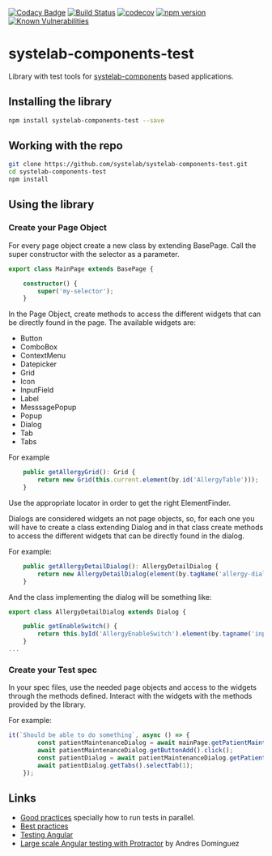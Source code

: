 [![Codacy Badge](https://api.codacy.com/project/badge/Grade/83129b70f2e6402ea33d4b43e4c207ae)](https://app.codacy.com/app/alfonsserra/systelab-components-test?utm_source=github.com&utm_medium=referral&utm_content=systelab/systelab-components-test&utm_campaign=badger)
[![Build Status](https://travis-ci.org/systelab/systelab-components-test.svg?branch=master)](https://travis-ci.org/systelab/systelab-components-test)
[![codecov](https://codecov.io/gh/systelab/systelab-components-test/branch/master/graph/badge.svg)](https://codecov.io/gh/systelab/systelab-components-test)
[![npm version](https://badge.fury.io/js/systelab-components-test.svg)](https://badge.fury.io/js/systelab-components-test)
[![Known Vulnerabilities](https://snyk.io/test/github/systelab/systelab-components-test/badge.svg?targetFile=package.json)](https://snyk.io/test/github/systelab/systelab-components-test?targetFile=package.json)

# systelab-components-test

Library with test tools for [systelab-components](https://github.com/systelab/systelab-components) based applications.

## Installing the library

```bash
npm install systelab-components-test --save
```

## Working with the repo


```bash
git clone https://github.com/systelab/systelab-components-test.git
cd systelab-components-test
npm install
```

## Using the library

### Create your Page Object

For every page object create a new class by extending BasePage. Call the super constructor with the selector as a parameter.

```typescript
export class MainPage extends BasePage {

	constructor() {
		super('my-selector');
	}
```

In the Page Object, create methods to access the different widgets that can be directly found in the page. The available widgets are:

- Button
- ComboBox
- ContextMenu
- Datepicker
- Grid
- Icon
- InputField
- Label
- MesssagePopup
- Popup
- Dialog
- Tab
- Tabs

For example

```typescript
	public getAllergyGrid(): Grid {
		return new Grid(this.current.element(by.id('AllergyTable')));
	}
```
Use the appropriate locator in order to get the right ElementFinder.

Dialogs are considered widgets an not page objects, so, for each one you will have to create a class extending Dialog and in that class create methods to access the different widgets that can be directly found in the dialog.

For example:

```typescript
	public getAllergyDetailDialog(): AllergyDetailDialog {
		return new AllergyDetailDialog(element(by.tagName('allergy-dialog')));
	}
```

And the class implementing the dialog will be something like:

```typescript
export class AllergyDetailDialog extends Dialog {

	public getEnableSwitch() {
		return this.byId('AllergyEnableSwitch').element(by.tagname('input'));
	}
...
```


### Create your Test spec

In your spec files, use the needed page objects and access to the widgets through the methods defined. 
Interact with the widgets with the methods provided by the library. 

For example:

```typescript
it(`Should be able to do something`, async () => {
        const patientMaintenanceDialog = await mainPage.getPatientMaintenanceDialog();
		await patientMaintenanceDialog.getButtonAdd().click();
		const patientDialog = await patientMaintenanceDialog.getPatientDialog();
		await patientDialog.getTabs().selectTab(1);
	});
```

## Links

- [Good practices](http://criticaltester.com/test-processes/automated-testing/protractor-good-practices/) specially how to run tests in parallel.
- [Best practices](https://www.logigear.com/blog/test-automation/15-best-practices-for-building-an-awesome-protractor-framework/)
- [Testing Angular](https://livebook.manning.com/book/testing-angular-applications/chapter-9/64) 
- [Large scale Angular testing with Protractor](https://www.youtube.com/watch?v=ympTE-bLYaU
) by Andres Dominguez

